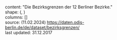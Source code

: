 content: "Die Bezirksgrenzen der 12 Berliner Bezirke."  
shape: (, )  
columns: []  
source: (11.02.2024) https://daten.odis-berlin.de/de/dataset/bezirksgrenzen/  
last updated: 31.12.2017
